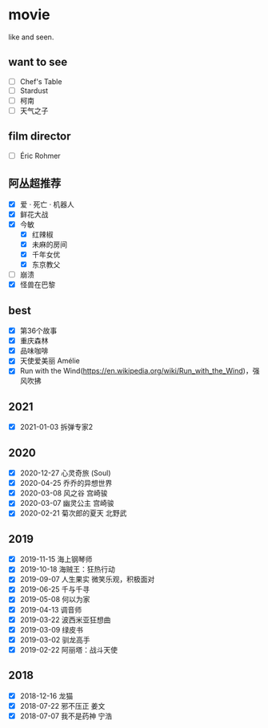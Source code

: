 # movie

like and seen.

## want to see

- [ ] Chef's Table
- [ ] Stardust
- [ ] 柯南
- [ ] 天气之子

## film director

- [ ] Éric Rohmer

## 阿丛超推荐

- [x] 爱 · 死亡 · 机器人
- [x] 鲜花大战
- [x] 今敏
  - [x] 红辣椒
  - [x] 未麻的房间
  - [x] 千年女优
  - [x] 东京教父
- [ ] 崩溃
- [x] 怪兽在巴黎

## best

- [x] 第36个故事
- [x] 重庆森林
- [x] 品味咖啡
- [x] 天使爱美丽 Amélie
- [x] Run with the Wind(https://en.wikipedia.org/wiki/Run_with_the_Wind)，强风吹拂

## 2021

- [x] 2021-01-03 拆弹专家2

## 2020

- [x] 2020-12-27 心灵奇旅 (Soul)
- [x] 2020-04-25 乔乔的异想世界
- [x] 2020-03-08 风之谷 宫崎骏
- [x] 2020-03-07 幽灵公主 宫崎骏
- [x] 2020-02-21 菊次郎的夏天 北野武

## 2019

- [x] 2019-11-15 海上钢琴师
- [x] 2019-10-18 海贼王：狂热行动
- [x] 2019-09-07 人生果实
  微笑乐观，积极面对
- [x] 2019-06-25 千与千寻
- [x] 2019-05-08 何以为家
- [x] 2019-04-13 调音师
- [x] 2019-03-22 波西米亚狂想曲
- [x] 2019-03-09 绿皮书
- [x] 2019-03-02 驯龙高手
- [x] 2019-02-22 阿丽塔：战斗天使

## 2018

- [x] 2018-12-16 龙猫 
- [x] 2018-07-22 邪不压正 姜文
- [x] 2018-07-07 我不是药神 宁浩
